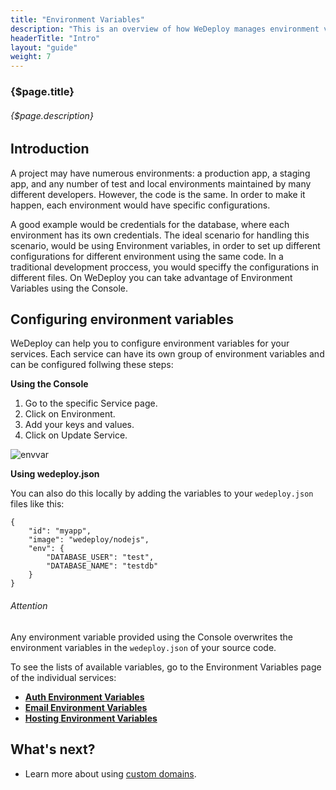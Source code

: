 ```yaml
---
title: "Environment Variables"
description: "This is an overview of how WeDeploy manages environment variables for your projects."
headerTitle: "Intro"
layout: "guide"
weight: 7
---
```


### {$page.title}

###### {$page.description}

<article id="1">

## Introduction

A project may have numerous environments: a production app, a staging app, and any number of test and local environments maintained by many different developers. However, the code is the same. In order to make it happen, each environment would have specific configurations.

A good example would be credentials for the database, where each environment has its own credentials. The ideal scenario for handling this scenario, would be using Environment variables, in order to set up different configurations for different environment using the same code. In a traditional development proccess, you would speciffy the
configurations in different files. On WeDeploy you can take advantage of Environment Variables using the Console.

</article>

<article id="2">

## Configuring environment variables

WeDeploy can help you to configure environment variables for your services. Each service can have its own group of environment variables and can be configured follwing these steps:

**Using the Console**

1) Go to the specific Service page.
2) Click on Environment.
3) Add your keys and values.
4) Click on Update Service.

![envvar](/images/docs/intro/environment-variables--env-var.png)

**Using wedeploy.json**

You can also do this locally by adding the variables to your `wedeploy.json` files like this:

```application/json
{
	"id": "myapp",
	"image": "wedeploy/nodejs",
	"env": {
		"DATABASE_USER": "test",
		"DATABASE_NAME": "testdb"
	}
}
```

<aside>

###### <span class="icon-16-alert"></span> Attention

Any environment variable provided using the Console overwrites the environment variables in the `wedeploy.json` of your source code.

</aside>

To see the lists of available variables, go to the Environment Variables page of the individual services:

 * [**Auth Environment Variables**](/docs/auth/environment-variables.html)
 * [**Email Environment Variables**](/docs/email/environment-variables.html)
 * [**Hosting Environment Variables**](/docs/hosting/environment-variables.html)

</article>

## What's next?

* Learn more about using [custom domains](/docs/intro/custom-domains.html).
